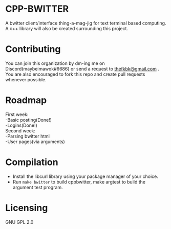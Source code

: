 # CPP-BWITTER  
A bwitter client/interface thing-a-mag-jig for text terminal based computing.  
A c++ library will also be created surrounding this project.  

# Contributing  
You can join this organization by dm-ing me on Discord(maybeimawok#6686) or send a request to thefkbk@gmail.com .  
You are also encouraged to fork this repo and create pull requests whenever possible.  

# Roadmap  
First week:  
  -Basic posting(Done!)  
  -Logins(Done!)  
 Second week:  
  -Parsing bwitter html  
  -User pages(via arguments)  
# Compilation  
- Install the libcurl library using your package manager of your choice.  
- Run `make bwitter` to build cppbwitter, make argtest to build the argument test program.  
  
# Licensing  
GNU GPL 2.0  
